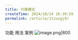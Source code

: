 ```yaml
---
title: 代理模式
createTime: 2024/10/24 16:39:59
permalink: /article/1tzuzgj9/
---
```

功能
用法
案例
![image.png|800](https://raw.gitmirror.com/jiuxi521/typora/master/202404261443019.png)
